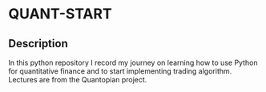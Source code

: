 # QUANT-START

## Description

In this python repository I record my journey on learning how to use Python for quantitative finance and to start implementing trading algorithm. Lectures are from the Quantopian project.
